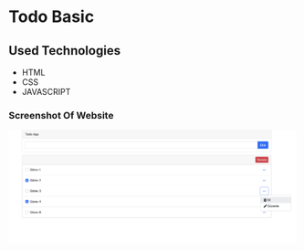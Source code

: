 # Todo Basic
## Used Technologies 
* HTML 
* CSS
* JAVASCRIPT
### Screenshot Of Website 
![Ekran resmi1](https://github.com/CavdarEsra/Todo-Basic/blob/main/todo.png)


